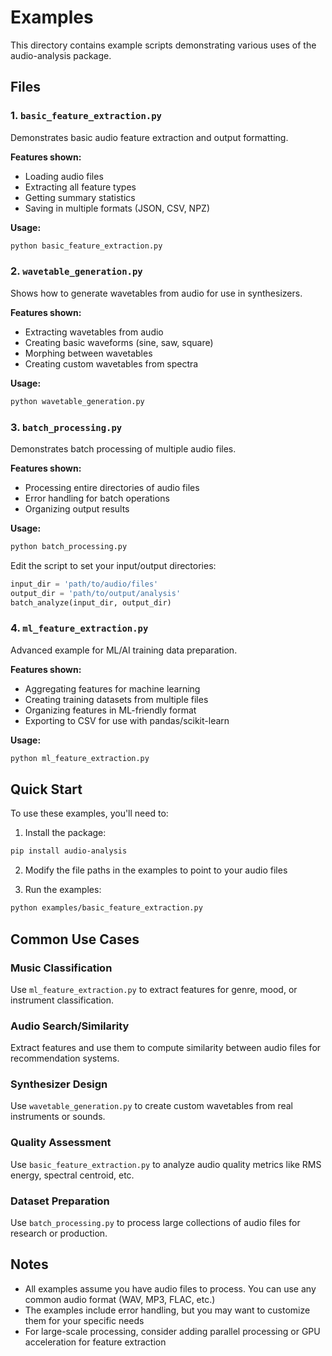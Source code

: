 # Examples

This directory contains example scripts demonstrating various uses of the audio-analysis package.

## Files

### 1. `basic_feature_extraction.py`
Demonstrates basic audio feature extraction and output formatting.

**Features shown:**
- Loading audio files
- Extracting all feature types
- Getting summary statistics
- Saving in multiple formats (JSON, CSV, NPZ)

**Usage:**
```bash
python basic_feature_extraction.py
```

### 2. `wavetable_generation.py`
Shows how to generate wavetables from audio for use in synthesizers.

**Features shown:**
- Extracting wavetables from audio
- Creating basic waveforms (sine, saw, square)
- Morphing between wavetables
- Creating custom wavetables from spectra

**Usage:**
```bash
python wavetable_generation.py
```

### 3. `batch_processing.py`
Demonstrates batch processing of multiple audio files.

**Features shown:**
- Processing entire directories of audio files
- Error handling for batch operations
- Organizing output results

**Usage:**
```bash
python batch_processing.py
```

Edit the script to set your input/output directories:
```python
input_dir = 'path/to/audio/files'
output_dir = 'path/to/output/analysis'
batch_analyze(input_dir, output_dir)
```

### 4. `ml_feature_extraction.py`
Advanced example for ML/AI training data preparation.

**Features shown:**
- Aggregating features for machine learning
- Creating training datasets from multiple files
- Organizing features in ML-friendly format
- Exporting to CSV for use with pandas/scikit-learn

**Usage:**
```bash
python ml_feature_extraction.py
```

## Quick Start

To use these examples, you'll need to:

1. Install the package:
```bash
pip install audio-analysis
```

2. Modify the file paths in the examples to point to your audio files

3. Run the examples:
```bash
python examples/basic_feature_extraction.py
```

## Common Use Cases

### Music Classification
Use `ml_feature_extraction.py` to extract features for genre, mood, or instrument classification.

### Audio Search/Similarity
Extract features and use them to compute similarity between audio files for recommendation systems.

### Synthesizer Design
Use `wavetable_generation.py` to create custom wavetables from real instruments or sounds.

### Quality Assessment
Use `basic_feature_extraction.py` to analyze audio quality metrics like RMS energy, spectral centroid, etc.

### Dataset Preparation
Use `batch_processing.py` to process large collections of audio files for research or production.

## Notes

- All examples assume you have audio files to process. You can use any common audio format (WAV, MP3, FLAC, etc.)
- The examples include error handling, but you may want to customize them for your specific needs
- For large-scale processing, consider adding parallel processing or GPU acceleration for feature extraction
